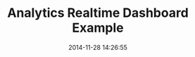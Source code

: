 ---
layout: post
title:  "Analytics Realtime Dashboard Example"
date:   2014-11-28 14:26:55
tags: [Analytics, Example]
full_name: Adobe-Marketing-Cloud/analytics-realtime-dashboard-example
---